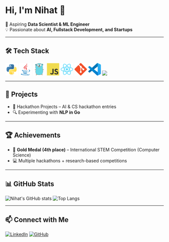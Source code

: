 # Hi, I'm Nihat 👋

🚀 Aspiring **Data Scientist & ML Engineer**  
💡 Passionate about **AI, Fullstack Development, and Startups**  

---

## 🛠️ Tech Stack
<p>
  <img src="https://raw.githubusercontent.com/devicons/devicon/master/icons/python/python-original.svg" width="40"/> 
  <img src="https://raw.githubusercontent.com/devicons/devicon/master/icons/java/java-original.svg" width="40"/>
  <img src="https://raw.githubusercontent.com/devicons/devicon/master/icons/go/go-original.svg" width="40"/>
  <img src="https://raw.githubusercontent.com/devicons/devicon/master/icons/javascript/javascript-original.svg" width="40"/>
  <img src="https://raw.githubusercontent.com/devicons/devicon/master/icons/react/react-original.svg" width="40"/>
  <img src="https://raw.githubusercontent.com/devicons/devicon/master/icons/git/git-original.svg" width="40"/>
  <img src="https://raw.githubusercontent.com/devicons/devicon/master/icons/vscode/vscode-original.svg" width="40"/>
  <img src="https://raw.githubusercontent.com/devicons/devicon/master/icons/c++/c++-original.svg" width="40"/>
</p>

---

## 📌 Projects
- 🤖 Hackathon Projects – AI & CS hackathon entries  
- 🔍 Experimenting with **NLP in Go**  

---

## 🏆 Achievements
- 🥇 **Gold Medal (4th place)** – International STEM Competition (Computer Science)  
- 💻 Multiple hackathons + research-based competitions  

---

## 📊 GitHub Stats
![Nihat's GitHub stats](https://github-readme-stats.vercel.app/api?username=YOUR-USERNAME&show_icons=true&theme=tokyonight)
![Top Langs](https://github-readme-stats.vercel.app/api/top-langs/?username=YOUR-USERNAME&layout=compact&theme=tokyonight)

---

## 📫 Connect with Me
[![LinkedIn](https://img.shields.io/badge/LinkedIn-0A66C2?style=for-the-badge&logo=linkedin&logoColor=white)]([https://linkedin.com/in/YOUR-LINK](https://www.linkedin.com/in/nihat-m-198261350/))  
[![GitHub](https://img.shields.io/badge/GitHub-181717?style=for-the-badge&logo=github&logoColor=white)]([https://github.com/YOUR-USERNAME](https://github.com/NihatMursalli))  


